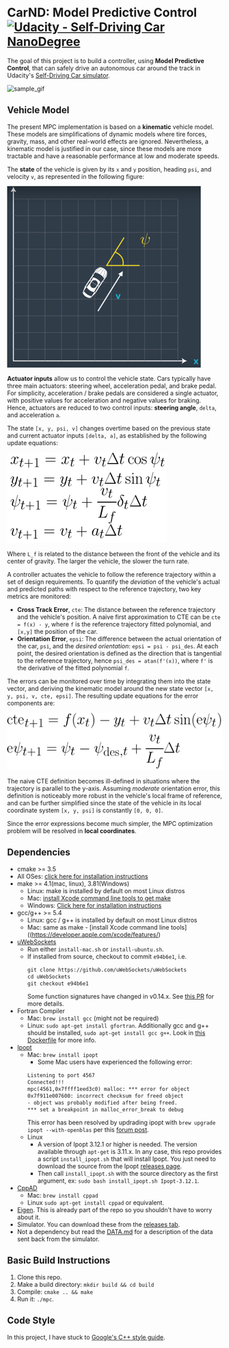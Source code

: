 # **CarND: Model Predictive Control**  [![Udacity - Self-Driving Car NanoDegree](https://s3.amazonaws.com/udacity-sdc/github/shield-carnd.svg)](http://www.udacity.com/drive)
[//]: # (Image References)
[sample_gif]: ./img/mpc_sample.gif 
[state_update]: ./img/state_update.png
[error_update]: ./img/error_update.png
[state_def]: ./img/state_def.png

The goal of this project is to build a controller, using **Model Predictive Control**, that can safely drive an autonomous car around the track in Udacity's [Self-Driving Car simulator](https://github.com/udacity/self-driving-car-sim).

![sample_gif]

## Vehicle Model

The present MPC implementation is based on a **kinematic** vehicle model. These models are simplifications of dynamic models where tire forces, gravity, mass, and other real-world effects are ignored. Nevertheless, a kinematic model is justified in our case, since these models are more tractable and have a reasonable performance at low and moderate speeds.

The **state** of the vehicle is given by its `x` and `y` position, heading `psi`, and velocity `v`, as represented in the following figure:

![state_def]

**Actuator inputs** allow us to control the vehicle state. Cars typically have three main actuators: steering wheel, acceleration pedal, and brake pedal. For simplicity, acceleration / brake pedals are considered a single actuator, with positive values for acceleration and negative values for braking. Hence, actuators are reduced to two control inputs: **steering angle**, `delta`, and acceleration `a`.

The state `[x, y, psi, v]` changes overtime based on the previous state and current actuator inputs `[delta, a]`, as established by the following update equations: 

![state_update]

Where `L_f` is related to the distance between the front of the vehicle and its center of gravity. The larger the vehicle, the slower the turn rate.

A controller actuates the vehicle to follow the reference trajectory within a set of design requirements. To quantify the *deviation* of the vehicle's actual and predicted paths with respect to the reference trajectory, two key metrics are monitored: 
+ **Cross Track Error**, `cte`: The distance between the reference trajectory and the vehicle's position. A naive first approximation to CTE can be `cte = f(x) - y`, where `f` is the reference trajectory fitted polynomial, and `[x,y]` the position of the car.
+ **Orientation Error**, `epsi`: The difference between the actual orientation of the car, `psi`, and the *desired orientation*: `epsi = psi - psi_des`. At each point, the desired orientation is defined as the direction that is tangential to the reference trajectory, hence `psi_des = atan(f'(x))`, where `f'` is the derivative of the fitted polynomial `f`.

The errors can be monitored over time by integrating them into the state vector, and deriving the kinematic model around the new state vector `[x, y, psi, v, cte, epsi]`. The resulting update equations for the error components are:

![error_update]

The naive CTE definition becomes ill-defined in situations where the trajectory is parallel to the y-axis. Assuming *moderate* orientation error, this definition is noticeably more robust in the vehicle's local frame of reference, and can be further simplified since the state of the vehicle in its local coordinate system `[x, y, psi]` is constantly `[0, 0, 0]`.

Since the error expressions become much simpler, the MPC optimization problem will be resolved in **local coordinates**.

## Dependencies

* cmake >= 3.5
 * All OSes: [click here for installation instructions](https://cmake.org/install/)
* make >= 4.1(mac, linux), 3.81(Windows)
  * Linux: make is installed by default on most Linux distros
  * Mac: [install Xcode command line tools to get make](https://developer.apple.com/xcode/features/)
  * Windows: [Click here for installation instructions](http://gnuwin32.sourceforge.net/packages/make.htm)
* gcc/g++ >= 5.4
  * Linux: gcc / g++ is installed by default on most Linux distros
  * Mac: same as make - [install Xcode command line tools]((https://developer.apple.com/xcode/features/)
* [uWebSockets](https://github.com/uWebSockets/uWebSockets)
  * Run either `install-mac.sh` or `install-ubuntu.sh`.
  * If installed from source, checkout to commit `e94b6e1`, i.e.
    ```
    git clone https://github.com/uWebSockets/uWebSockets 
    cd uWebSockets
    git checkout e94b6e1
    ```
    Some function signatures have changed in v0.14.x. See [this PR](https://github.com/udacity/CarND-MPC-Project/pull/3) for more details.
* Fortran Compiler
  * Mac: `brew install gcc` (might not be required)
  * Linux: `sudo apt-get install gfortran`. Additionally gcc and g++ should be installed, `sudo apt-get install gcc g++`. Look in [this Dockerfile](https://github.com/udacity/CarND-MPC-Quizzes/blob/master/Dockerfile) for more info.
* [Ipopt](https://projects.coin-or.org/Ipopt)
  * Mac: `brew install ipopt`
       +  Some Mac users have experienced the following error:
       ```
       Listening to port 4567
       Connected!!!
       mpc(4561,0x7ffff1eed3c0) malloc: *** error for object 0x7f911e007600: incorrect checksum for freed object
       - object was probably modified after being freed.
       *** set a breakpoint in malloc_error_break to debug
       ```
       This error has been resolved by updrading ipopt with
       ```brew upgrade ipopt --with-openblas```
       per this [forum post](https://discussions.udacity.com/t/incorrect-checksum-for-freed-object/313433/19).
  * Linux
    * A version of Ipopt 3.12.1 or higher is needed. The version available through `apt-get` is 3.11.x. In any case, this repo provides a script `install_ipopt.sh` that will install Ipopt. You just need to download the source from the Ipopt [releases page](https://www.coin-or.org/download/source/Ipopt/).
    * Then call `install_ipopt.sh` with the source directory as the first argument, ex: `sudo bash install_ipopt.sh Ipopt-3.12.1`.
* [CppAD](https://www.coin-or.org/CppAD/)
  * Mac: `brew install cppad`
  * Linux `sudo apt-get install cppad` or equivalent.
* [Eigen](http://eigen.tuxfamily.org/index.php?title=Main_Page). This is already part of the repo so you shouldn't have to worry about it.
* Simulator. You can download these from the [releases tab](https://github.com/udacity/self-driving-car-sim/releases).
* Not a dependency but read the [DATA.md](./DATA.md) for a description of the data sent back from the simulator.


## Basic Build Instructions

1. Clone this repo.
2. Make a build directory: `mkdir build && cd build`
3. Compile: `cmake .. && make`
4. Run it: `./mpc`.


## Code Style

In this project, I have stuck to [Google's C++ style guide](https://google.github.io/styleguide/cppguide.html).
